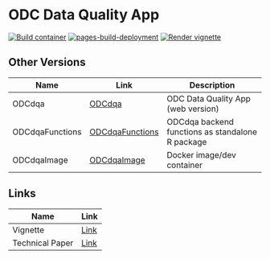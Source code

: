 # ODC Data Quality App

[![Build container](https://github.com/panorauma/ODCdqa/actions/workflows/build.yml/badge.svg)](https://github.com/panorauma/ODCdqa/actions/workflows/build.yml) [![pages-build-deployment](https://github.com/panorauma/ODCdqa/actions/workflows/pages/pages-build-deployment/badge.svg)](https://github.com/panorauma/ODCdqa/actions/workflows/pages/pages-build-deployment) [![Render vignette](https://github.com/panorauma/ODCdqa/actions/workflows/render.yml/badge.svg)](https://github.com/panorauma/ODCdqa/actions/workflows/render.yml)

## Other Versions

|Name|Link|Description|
|---|---|---|
|ODCdqa|[ODCdqa]()|ODC Data Quality App (web version)|
|ODCdqaFunctions|[ODCdqaFunctions](https://github.com/orgs/panorauma/ODCdqaFunctions)|ODCdqa backend functions as standalone R package|
|ODCdqaImage|[ODCdqaImage](https://github.com/orgs/panorauma/packages?repo_name=ODCdqa)|Docker image/dev container|

## Links

|Name|Link|
|---|---|
|Vignette|[Link](https://panorauma.github.io/ODCdqa/Vignette/)|
|Technical Paper|[Link]()|
